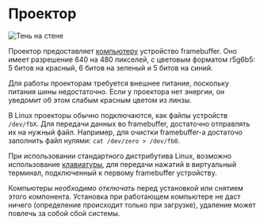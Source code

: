 # Проектор
![Тень на стене](block:better_cc:projector)

Проектор предоставляет [компьютеру](computer.md) устройство framebuffer. Оно имеет разрешение 640 на 480 пикселей, с цветовым форматом r5g6b5: 5 битов на красный, 6 битов на зеленый и 5 битов на синий.

Для работы проекторам требуется внешнее питание, поскольку питания шины недостаточно. Если у проектора нет энергии, он уведомит об этом слабым красным цветом из линзы.

В Linux проекторы обычно подключаются, как файлы устройств `/dev/fbX`. Для передачи данных во framebuffer, достаточно отправлять их на нужный файл. Например, для очистки framebuffer-а достаточо заполнить файл нулями: `cat /dev/zero > /dev/fb0`.

При использовании стандартного дистрибутива Linux, возможно использование [клавиатуры](keyboard.md), для передачи нажатий в виртуальный терминал, подключенный к первому framebuffer устройству.

Компьютеры *необходимо отключать* перед установкой или снятием этого компонента. Установка при работающем компьютере не даст ничего (определение происходит только при загрузке), удаление может повлечь за собой сбой системы.
